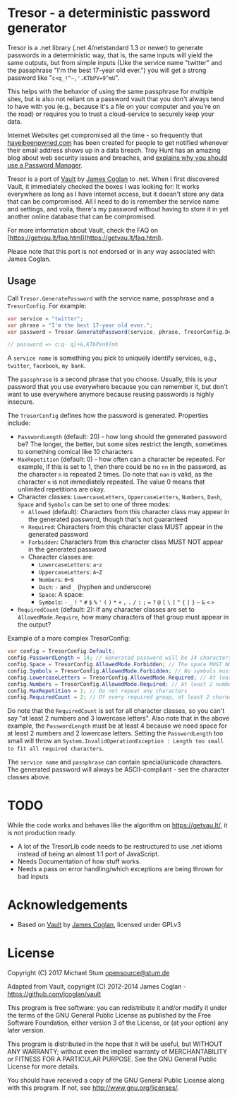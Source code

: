 # Tresor - a deterministic password generator
Tresor is a .net library (.net 4/netstandard 1.3 or newer) to generate passwords in a deterministic way, that is, the same inputs will yield the same outputs, but from simple inputs (Like the service name "twitter" and the passphrase "I'm the best 17-year old ever.") you will get a strong password like "`c<q_!^~,'.KTbPV=9^mU`".

This helps with the behavior of using the same passphrase for multiple sites, but is also not reliant on a password vault that you don't always tend to have with you (e.g., because it's a file on your computer and you're on the road) or requires you to trust a cloud-service to securely keep your data.

Internet Websites get compromised all the time - so frequently that [haveibeenpwned.com](https://haveibeenpwned.com) has been created for people to get notified whenever their email address shows up in a data breach. Troy Hunt has an amazing blog about web security issues and breaches, and [explains why you should use a Password Manager](https://www.troyhunt.com/only-secure-password-is-one-you-cant/).

Tresor is a port of [Vault](https://getvau.lt/) by [James Coglan](http://jcoglan.com/) to .net. When I first discovered Vault, it immediately checked the boxes I was looking for: It works everywhere as long as I have internet access, but it doesn't store any data that can be compromised. All I need to do is remember the service name and settings, and voila, there's my password without having to store it in yet another online database that can be compromised.

For more information about Vault, check the FAQ on [https://getvau.lt/faq.html](https://getvau.lt/faq.html).

Please note that this port is not endorsed or in any way associated with James Coglan.

## Usage
Call `Tresor.GeneratePassword` with the service name, passphrase and a `TresorConfig`. For example:

```cs
var service = "twitter";
var phrase = "I'm the best 17-year old ever.";
var password = Tresor.GeneratePassword(service, phrase, TresorConfig.Default);

// password => c;q- q}+&,KTbPVn9]mh
```

A `service name` is something you pick to uniquely identify services, e.g., `twitter`, `facebook`, `my bank`.

The `passphrase` is a second phrase that you choose. Usually, this is your password that you use everywhere because you can remember it, but don't want to use everywhere anymore because reusing passwords is highly insecure.

The `TresorConfig` defines how the password is generated. Properties include:

* `PasswordLength` (default: 20) - how long should the generated password be? The longer, the better, but some sites restrict the length, sometimes to something comical like 10 characters
* `MaxRepetition` (default: 0) - how often can a character be repeated. For example, if this is set to 1, then there could be no `nn` in the password, as the character `n` is repeated 2 times. Do note that `nan` is valid, as the character `n` is not immediately repeated. The value 0 means that unlimited repetitions are okay.
* Character classes: `LowercaseLetters`, `UppercaseLetters`, `Numbers`, `Dash`, `Space` and `Symbols` can be set to one of three modes:
    * `Allowed` (default): Characters from this character class may appear in the generated password, though that's not guaranteed
    * `Required`: Characters from this character class MUST appear in the generated password
    * `Forbidden`: Characters from this character class MUST NOT appear in the generated password
    * Character classes are:
        * `LowercaseLetters`: `a`-`z`
        * `UppercaseLetters`: `A`-`Z`
        * `Numbers`: `0`-`9`
        * `Dash`: `-` and `_` (hyphen and underscore)
        * `Space`: A space: ` `
        * `Symbols`: `-` `_` `!` `"` `#` `$` `%` `'` `(` `)` `*` `+` `,` `.` `/` `:` `;` `=` `?` `@` `[` `\` `]` `^` `{` `|` `}` `~` `&` `<` `>`
* `RequiredCount` (default: 2): If any character classes are set to `AllowedMode.Require`, how many characters of that group must appear in the output?

Example of a more complex TresorConfig:
```cs
var config = TresorConfig.Default;
config.PasswordLength = 14; // Generated password will be 14 characters long
config.Space = TresorConfig.AllowedMode.Forbidden; // The space MUST NOT appear in the password
config.Symbols = TresorConfig.AllowedMode.Forbidden; // No symbols must appear in the password
config.LowercaseLetters = TresorConfig.AllowedMode.Required; // At least 2 lowercase letters must appear
config.Numbers = TresorConfig.AllowedMode.Required; // At least 2 numbers must appear
config.MaxRepetition = 1; // Do not repeat any characters
config.RequiredCount = 2; // Of every required group, at least 2 characters must appear
```

Do note that the `RequiredCount` is set for all character classes, so you can't say "at least 2 numbers and 3 lowercase letters". Also note that in the above example, the `PasswordLength` must be at least 4 because we need space for at least 2 numbers and 2 lowercase letters. Setting the `PasswordLength` too small will throw an `System.InvalidOperationException : Length too small to fit all required characters`.

The `service name` and `passphrase` can contain special/unicode characters. The generated password will always be ASCII-compliant - see the character classes above.

# TODO
While the code works and behaves like the algorithm on https://getvau.lt/, it is not production ready.

* A lot of the TresorLib code needs to be restructured to use .net idioms instead of being an almost 1:1 port of JavaScript.
* Needs Documentation of how stuff works.
* Needs a pass on error handling/which exceptions are being thrown for bad inputs

# Acknowledgements
* Based on [Vault](https://getvau.lt/) by [James Coglan](http://jcoglan.com/), licensed under GPLv3

# License
Copyright (C) 2017 Michael Stum <opensource@stum.de>

Adapted from Vault, copyright (C) 2012-2014 James Coglan - https://github.com/jcoglan/vault

This program is free software: you can redistribute it and/or modify it under the terms of the GNU General Public License as published by the Free Software Foundation, either version 3 of the License, or (at your option) any later version.

This program is distributed in the hope that it will be useful, but WITHOUT ANY WARRANTY; without even the implied warranty of MERCHANTABILITY or FITNESS FOR A PARTICULAR PURPOSE. See the GNU General Public License for more details.

You should have received a copy of the GNU General Public License along with this program. If not, see http://www.gnu.org/licenses/.